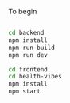 
To begin

```bash

cd backend
npm install
npm run build
npm run dev

cd frontend
cd health-vibes
npm install
npm start









```
